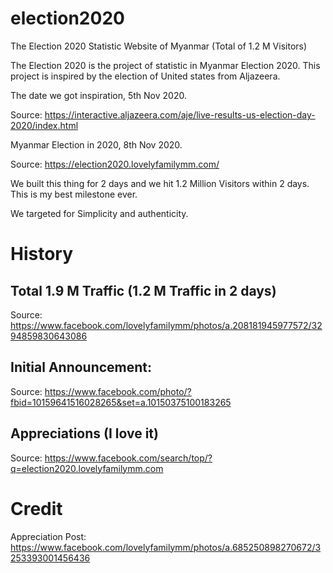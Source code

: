 # election2020
The Election 2020 Statistic Website of Myanmar (Total of 1.2 M Visitors)

The Election 2020 is the project of statistic in Myanmar Election 2020. This project is inspired by the election of United states from Aljazeera.

The date we got inspiration, 5th Nov 2020.

Source:
https://interactive.aljazeera.com/aje/live-results-us-election-day-2020/index.html

Myanmar Election in 2020, 8th Nov 2020.

Source:
https://election2020.lovelyfamilymm.com/

We built this thing for 2 days and we hit 1.2 Million Visitors within 2 days. This is my best milestone ever. 

We targeted for Simplicity and authenticity. 

# History

## Total 1.9 M Traffic (1.2 M Traffic in 2 days)

Source: 
https://www.facebook.com/lovelyfamilymm/photos/a.208181945977572/3294859830643086

## Initial Announcement:

Source:
https://www.facebook.com/photo/?fbid=10159641516028265&set=a.10150375100183265

## Appreciations (I love it)
Source:
https://www.facebook.com/search/top/?q=election2020.lovelyfamilymm.com


# Credit
Appreciation Post: https://www.facebook.com/lovelyfamilymm/photos/a.685250898270672/3253393001456436
